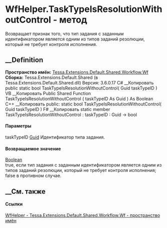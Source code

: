 # WfHelper.TaskTypeIsResolutionWithoutControl - метод
Возвращает признак того, что тип задания с заданным идентификатором является
одним из типов заданий резолюции, который не требует контроля исполнения.
## __Definition
 **Пространство имён:**
[Tessa.Extensions.Default.Shared.Workflow.Wf](N_Tessa_Extensions_Default_Shared_Workflow_Wf.htm)  
 **Сборка:** Tessa.Extensions.Default.Shared (в
Tessa.Extensions.Default.Shared.dll) Версия: 3.6.0.17
C# __Копировать
     public static bool TaskTypeIsResolutionWithoutControl(
    	Guid taskTypeID
    )
VB __Копировать
     Public Shared Function TaskTypeIsResolutionWithoutControl ( 
    	taskTypeID As Guid
    ) As Boolean
C++ __Копировать
     public:
    static bool TaskTypeIsResolutionWithoutControl(
    	Guid taskTypeID
    )
F# __Копировать
     static member TaskTypeIsResolutionWithoutControl : 
            taskTypeID : Guid -> bool 
#### Параметры
taskTypeID [Guid](https://learn.microsoft.com/dotnet/api/system.guid)
    Идентификатор типа задания.
#### Возвращаемое значение
[Boolean](https://learn.microsoft.com/dotnet/api/system.boolean)  
true, если тип задания с заданным идентификатором является одним из типов
заданий резолюции, который не требует контроля исполнения; false в противном
случае.
## __См. также
#### Ссылки
[WfHelper - ](T_Tessa_Extensions_Default_Shared_Workflow_Wf_WfHelper.htm)
[Tessa.Extensions.Default.Shared.Workflow.Wf - пространство
имён](N_Tessa_Extensions_Default_Shared_Workflow_Wf.htm)
